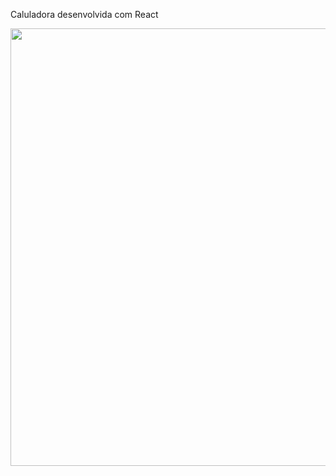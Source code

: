 Caluladora desenvolvida com React
<p align="center">
  <img width="700" src="https://user-images.githubusercontent.com/100088582/187768999-43ee114c-1c2b-428e-a0f6-c4ea0eb89d26.png">
</p>




